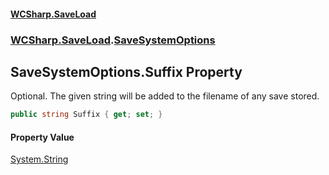 #### [WCSharp\.SaveLoad](README.md 'README')
### [WCSharp\.SaveLoad](WCSharp.SaveLoad.md 'WCSharp\.SaveLoad').[SaveSystemOptions](WCSharp.SaveLoad.SaveSystemOptions.md 'WCSharp\.SaveLoad\.SaveSystemOptions')

## SaveSystemOptions\.Suffix Property

Optional\. The given string will be added to the filename of any save stored\.

```csharp
public string Suffix { get; set; }
```

#### Property Value
[System\.String](https://learn.microsoft.com/en-us/dotnet/api/system.string 'System\.String')